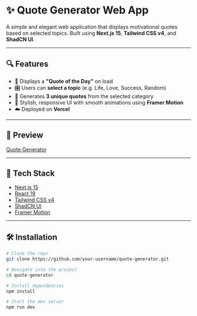 # ✨ Quote Generator Web App

A simple and elegant web application that displays motivational quotes based on selected topics. Built using **Next.js 15**, **Tailwind CSS v4**, and **ShadCN UI**.

---

## 🔍 Features

- 🎯 Displays a **"Quote of the Day"** on load
- 🎛️ Users can **select a topic** (e.g. Life, Love, Success, Random)
- 🔁 Generates **3 unique quotes** from the selected category
- 🎨 Stylish, responsive UI with smooth animations using **Framer Motion**
- ☁️ Deployed on **Vercel**

---

## 📸 Preview

[Quote Generator](https://nexium-abbad-hasan-assignment1.vercel.app/)

---

## 🚀 Tech Stack

- [Next.js 15](https://nextjs.org/)
- [React 19](https://react.dev/)
- [Tailwind CSS v4](https://tailwindcss.com/)
- [ShadCN UI](https://ui.shadcn.com/)
- [Framer Motion](https://www.framer.com/motion/)

---

## 🛠️ Installation

```bash
# Clone the repo
git clone https://github.com/your-username/quote-generator.git

# Navigate into the project
cd quote-generator

# Install dependencies
npm install

# Start the dev server
npm run dev
